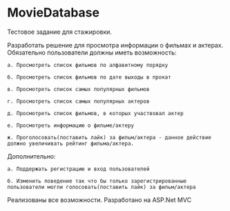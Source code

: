 # MovieDatabase
Тестовое задание для стажировки.

Разработать решение для просмотра информации о фильмах и актерах.
Обязательно пользователи должны иметь возможность:

	а. Просмотреть список фильмов по алфавитному порядку

	б. Просмотреть список фильмов по дате выходы в прокат
	
	в. Просмотреть список самых популярных фильмов
	
	г. Просмотреть список самых популярных актеров
	
	д. Просмотреть список фильмов, в которых участвовал актер
	
	е. Просмотреть информацию о фильме/актеру
	
	ж. Проголосовать(поставить лайк) за фильм/актера - данное действие должно увеличивать рейтинг фильма/актера.

Дополнительно:

	а. Поддержать регистрацию и вход пользователей
	
	б. Изменить поведение так что бы только зарегистрированные пользователи могли голосовать(поставить лайк) за фильм/актера
 
Реализованы все возможности.
Разработано на ASP.Net MVC

